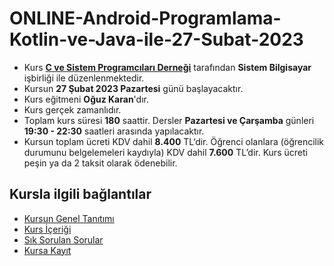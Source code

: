 # ONLINE-Android-Programlama-Kotlin-ve-Java-ile-27-Subat-2023

+ Kurs [__C ve Sistem Programcıları Derneği__](http://www.csystem.org/) tarafından __Sistem Bilgisayar__ işbirliği ile düzenlenmektedir.
+ Kursun __27 Şubat 2023 Pazartesi__ günü başlayacaktır.
+ Kurs eğitmeni __Oğuz Karan__'dır.
+ Kurs gerçek zamanlıdır.
+ Toplam kurs süresi __180__ saattir. Dersler __Pazartesi ve Çarşamba__ günleri __19:30 - 22:30__ saatleri arasında yapılacaktır.
+ Kursun toplam ücreti KDV dahil __8.400__ TL‘dir. Öğrenci olanlara (öğrencilik durumunu belgelemeleri kaydıyla) KDV dahil __7.600__ TL’dir. Kurs ücreti peşin ya da 2 taksit olarak ödenebilir.
## Kursla ilgili bağlantılar
+ [Kursun Genel Tanıtımı](https://github.com/CSD-1993/ONLINE-Android-Programlama-Kotlin-ve-Java-ile-27-Subat-2023/blob/main/kurs_tanitimi.md)
+ [Kurs İçeriği](https://github.com/CSD-1993/ONLINE-Android-Programlama-Kotlin-ve-Java-ile-27-Subat-2023/blob/main/kurs_programi.md)
+ [Sık Sorulan Sorular](https://github.com/CSD-1993/ONLINE-Android-Programlama-Kotlin-ve-Java-ile-27-Subat-2023/blob/main/sss.md)
+ [Kursa Kayıt](https://us02web.zoom.us/meeting/register/tZAuf-6pqz0qGdxMgP4ghSOjlDNj6GyMZDqr)
